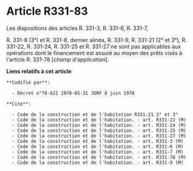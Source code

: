 # Article R331-83

Les dispositions des articles R. 331-3, R. 331-6, R. 331-7,

R. 331-8 (3°) et R. 331-8, dernier alinéa, R. 331-9, R. 331-21 (2° et 3°), R. 331-22, R. 331-24, R. 331-25 et R. 331-27 ne
sont pas applicables aux opérations dont le financement est assuré au moyen des prêts visés à l'article R. 331-78 [*champ
d'application*].

**Liens relatifs à cet article**

	**Codifié par**:

	  - Décret n°78-621 1978-05-31 JORF 8 juin 1978

	**Cite**:

	  - Code de la construction et de l'habitation R331-21 2° et 3°
	  - Code de la construction et de l'habitation. - art. R331-22 (M)
	  - Code de la construction et de l'habitation. - art. R331-24 (M)
	  - Code de la construction et de l'habitation. - art. R331-25 (M)
	  - Code de la construction et de l'habitation. - art. R331-27 (M)
	  - Code de la construction et de l'habitation. - art. R331-3 (M)
	  - Code de la construction et de l'habitation. - art. R331-6 (M)
	  - Code de la construction et de l'habitation. - art. R331-7 (M)
	  - Code de la construction et de l'habitation. - art. R331-78 (M)
	  - Code de la construction et de l'habitation. - art. R331-9 (M)
